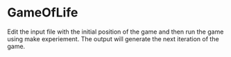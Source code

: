 # GameOfLife

Edit the input file with the initial position of the game and then run the game using make experiement. The output will generate the next iteration of the game.
